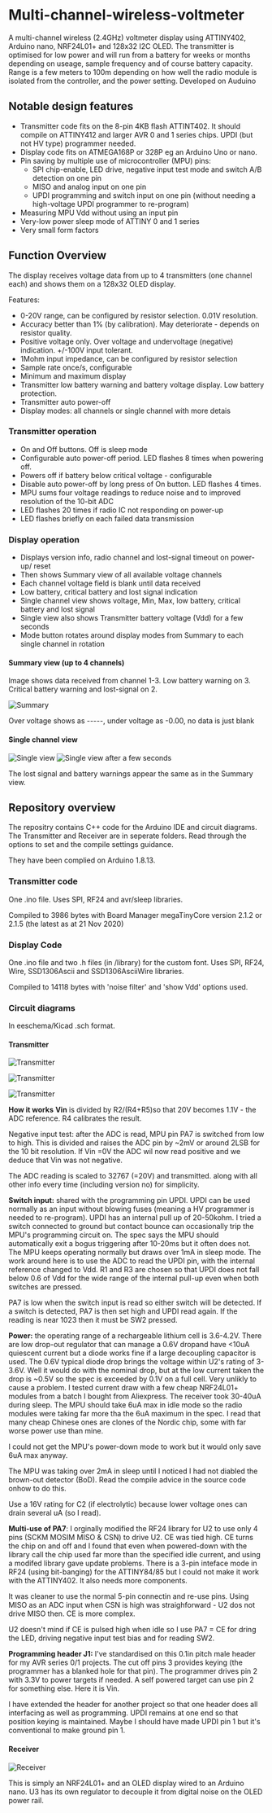 # Multi-channel-wireless-voltmeter
A multi-channel wireless (2.4GHz) voltmeter display using ATTINY402, Arduino nano, NRF24L01+ and 128x32 I2C OLED.
The transmitter is optimised for low power and will run from a battery for weeks or months depending on useage, sample frequency and of course battery capacity.
Range is a few meters to 100m depending on how well the radio module is isolated from the controller, and the power setting.
Developed on Auduino

## Notable design features
* Transmitter code fits on the 8-pin 4KB flash ATTINT402. It should compile on ATTINY412 and larger AVR 0 and 1 series chips. UPDI (but not HV type) programmer needed.
* Display code fits on ATMEGA168P or 328P eg an Arduino Uno or nano.
* Pin saving by multiple use of microcontroller (MPU) pins:
  * SPI chip-enable, LED drive, negative input test mode and switch A/B detection on one pin
  * MISO and analog input on one pin
  * UPDI programming and switch input on one pin (without needing a high-voltage UPDI programmer to re-program)
* Measuring MPU Vdd without using an input pin
* Very-low power sleep mode of ATTINY 0 and 1 series
* Very small form factors

## Function Overview
The display receives voltage data from up to 4 transmitters (one channel each) and shows them on a 128x32 OLED display.

Features:
* 0-20V range, can be configured by resistor selection. 0.01V resolution.
* Accuracy better than 1% (by calibration). May deteriorate - depends on resistor quality.
* Positive voltage only. Over voltage and undervoltage (negative) indication. +/-100V input tolerant.
* 1Mohm input impedance, can be configured by resistor selection
* Sample rate once/s, configurable
* Minimum and maximum display
* Transmitter low battery warning and battery voltage display. Low battery protection.
* Transmitter auto power-off
* Display modes: all channels or single channel with more detais

### Transmitter operation
* On and Off buttons. Off is sleep mode
* Configurable auto power-off period. LED flashes 8 times when powering off.
* Powers off if battery below critical voltage - configurable
* Disable auto power-off by long press of On button. LED flashes 4 times.
* MPU sums four voltage readings to reduce noise and to improved resolution of the 10-bit ADC
* LED flashes 20 times if radio IC not responding on power-up
* LED flashes briefly on each failed data transmission

### Display operation
* Displays version info, radio channel and lost-signal timeout on power-up/ reset
* Then shows Summary view of all available voltage channels
* Each channel voltage field is blank until data received
* Low battery, critical battery and lost signal indication
* Single channel view shows voltage, Min, Max, low battery, critical battery and lost signal
* Single view also shows Transmitter battery voltage (Vdd) for a few seconds
* Mode button rotates around display modes from Summary to each single channel in rotation

#### Summary view (up to 4 channels)
Image shows data received from channel 1-3. Low battery warning on 3. Critical battery warning and lost-signal on 2.
 
![Summary](https://user-images.githubusercontent.com/4630866/99881511-32e78800-2c12-11eb-9359-a8b6a553febb.png)

Over voltage shows as -----, under voltage as -0.00, no data is just blank

#### Single channel view

![Single view](https://user-images.githubusercontent.com/4630866/99881510-32e78800-2c12-11eb-8216-1242ac274dff.png)
![Single view after a few seconds](https://user-images.githubusercontent.com/4630866/99881507-2c591080-2c12-11eb-9e34-ab5b6b527589.png)
 
 The lost signal and battery warnings appear the same as in the Summary view.

## Repository overview
The repositry contains C++ code for the Arduino IDE and circuit diagrams. The Transmitter and Receiver are in seperate folders. Read through the options to set and the compile settings guidance.

They have been complied on Arduino 1.8.13.

### Transmitter code
One .ino file. Uses SPI, RF24 and avr/sleep libraries.

Compiled to 3986 bytes with Board Manager megaTinyCore version 2.1.2 or 2.1.5 (the latest as at 21 Nov 2020)

### Display Code
One .ino file and two .h files (in /library) for the custom font. Uses SPI, RF24, Wire, SSD1306Ascii and SSD1306AsciiWire libraries.

Compiled to 14118 bytes with 'noise filter' and 'show Vdd' options used.

### Circuit diagrams
In eeschema/Kicad .sch format.

#### Transmitter

![Transmitter](https://user-images.githubusercontent.com/4630866/99911591-6814d880-2ced-11eb-897c-5faba158c2f9.png)

![Transmitter](https://user-images.githubusercontent.com/4630866/100109045-59e8c880-2e63-11eb-8b30-06eb8d54f72b.jpg)

![Transmitter](https://user-images.githubusercontent.com/4630866/100108323-910aaa00-2e62-11eb-9eb9-79e927c7ba8f.jpg)

**How it works**
**Vin** is divided by R2/(R4+R5)so that 20V becomes 1.1V - the ADC reference. R4 calibrates the result.

Negative input test: after the ADC is read, MPU pin PA7 is switched from low to high. This is divided and raises the ADC pin by ~2mV or around 2LSB for the 10 bit resolution. If Vin =0V the ADC wil now read positive and we deduce that Vin was not negative. 

The ADC reading is scaled to 32767 (=20V) and transmitted. along with all other info every time (including version no) for simplicity.

**Switch input:** shared with the programming pin UPDI. UPDI can be used normally as an input without blowing fuses (meaning a HV programmer is needed to re-program). UPDI has an internal pull up of 20-50kohm. I tried a switch connected to ground but contact bounce can occasionally trip the MPU's programming circuit on. The spec says the MPU should automatically exit a bogus triggering after 10-20ms but it often does not. The MPU keeps operating normally but draws over 1mA in sleep mode. The work around here is to use the ADC to read the UPDI pin, with the internal reference changed to Vdd. R1 and R3 are chosen so that UPDI does not fall below 0.6 of Vdd for the wide range of the internal pull-up even when both switches are pressed.

PA7 is low when the switch input is read so either switch will be detected. If a switch is detected, PA7 is then set high and UPDI read again. If the reading is near 1023 then it must be SW2 pressed.

**Power:** the operating range of a rechargeable lithium cell is 3.6-4.2V. There are low drop-out regulator that can manage a 0.6V dropand have <10uA quiescent current but a diode works fine if a large decoupling capacitor is used. The 0.6V typical diode drop brings the voltage within U2's rating of 3-3.6V. Well it would do with the nominal drop, but at the low current taken the drop is ~0.5V so the spec is exceeded by 0.1V on a full cell. Very unlikly to cause a problem.
I tested current draw with a few cheap NRF24L01+ modules from a batch I bought from Aliexpress. The receiver took 30-40uA during sleep. The MPU should take 6uA max in idle mode so the radio modules were taking far more tha the 6uA maximum in the spec. I read that many cheap Chinese ones are clones of the Nordic chip, some with far worse power use than mine.

I could not get the MPU's power-down mode to work but it would only save 6uA max anyway.

The MPU was taking over 2mA in sleep until I noticed I had not diabled the brown-out detector (BoD). Read the compile advice in the source code onhow to do this.

Use a 16V rating for C2 (if electrolytic) because lower voltage ones can drain several uA (so I read).

**Multi-use of PA7**: I orginally modified the RF24 library for U2 to use only 4 pins (SCKM MOSIM MISO & CSN) to drive U2. CE was tied high. CE turns the chip on and off and I found that even when powered-down with the library call the chip used far more than the specified idle current, and using a modifed library gave update problems.
There is a 3-pin inteface mode in RF24 (using bit-banging) for the ATTINY84/85 but I could not make it work with the ATTINY402. It also needs more components.

It was cleaner to use the normal 5-pin connectin and re-use pins. Using MISO as an ADC input when CSN is high was straighforward - U2 dos not drive MISO then. CE is more complex.

U2 doesn't mind if CE is pulsed high when idle so I use PA7 = CE for dring the LED, driving negative input test bias and for reading SW2.

**Programming header J1:** I've standardised on this 0.1in pitch male header for my AVR series 0/1 projects. The cut off pins 3 provides keying (the programmer has a blanked hole for that pin). The programmer drives pin 2 with 3.3V to power targets if needed. A self powered target can use pin 2 for something else. Here it is Vin.

I have extended the header for another project so that one header does all interfacing as well as programming. UPDI remains at one end so that position keying is maintained. Maybe I should have made UPDI pin 1 but it's conventional to make ground pin 1.

#### Receiver

![Receiver](https://user-images.githubusercontent.com/4630866/99911593-69460580-2ced-11eb-8d88-94d7b3283639.png)

This is simply an NRF24L01+ and an OLED display wired to an Arduino nano. U3 has its own regulator to decouple it from digital noise on the OLED power rail.
